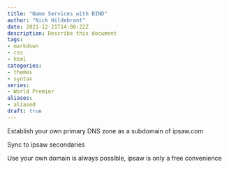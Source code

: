 ```yaml
---
title: "Name Services with BIND"
author: "Nick Hildebrant"
date: 2021-12-21T14:08:22Z
description: Describe this document
tags:
- markdown
- css
- html
categories:
- themes
- syntax
series:
- World Premier
aliases:
- aliased
draft: true
---
```



Establish your own primary DNS zone as a subdomain of ipsaw.com

Sync to ipsaw secondaries

Use your own domain is always possible, ipsaw is only a free convenience
